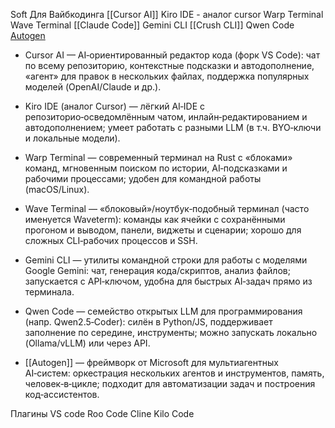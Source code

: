 Soft Для Вайбкодинга
	[[Cursor AI]]
	Kiro IDE - аналог cursor
	Warp Terminal
	Wave Terminal
	[[Claude Code]]
	Gemini CLI
	[[Crush CLI]]
	Qwen Code
	[Autogen](https://microsoft.github.io/autogen/stable//index.html)

- Cursor AI — AI‑ориентированный редактор кода (форк VS Code): чат по всему репозиторию, контекстные подсказки и автодополнение, «агент» для правок в нескольких файлах, поддержка популярных моделей (OpenAI/Claude и др.).

- Kiro IDE (аналог Cursor) — лёгкий AI‑IDE с репозиторио‑осведомлённым чатом, инлайн‑редактированием и автодополнением; умеет работать с разными LLM (в т.ч. BYO‑ключи и локальные модели).

- Warp Terminal — современный терминал на Rust с «блоками» команд, мгновенным поиском по истории, AI‑подсказками и рабочими процессами; удобен для командной работы (macOS/Linux).

- Wave Terminal — «блоковый»/ноутбук‑подобный терминал (часто именуется Waveterm): команды как ячейки с сохранёнными прогоном и выводом, панели, виджеты и сценарии; хорошо для сложных CLI‑рабочих процессов и SSH.

- Gemini CLI — утилиты командной строки для работы с моделями Google Gemini: чат, генерация кода/скриптов, анализ файлов; запускается с API‑ключом, удобна для быстрых AI‑задач прямо из терминала.

- Qwen Code — семейство открытых LLM для программирования (напр. Qwen2.5‑Coder): силён в Python/JS, поддерживает заполнение по середине, инструменты; можно запускать локально (Ollama/vLLM) или через API.

- [[Autogen]] — фреймворк от Microsoft для мультиагентных AI‑систем: оркестрация нескольких агентов и инструментов, память, человек‑в‑цикле; подходит для автоматизации задач и построения код‑ассистентов.

Плагины VS code
	 Roo Code
	 Cline
	 Kilo Code


